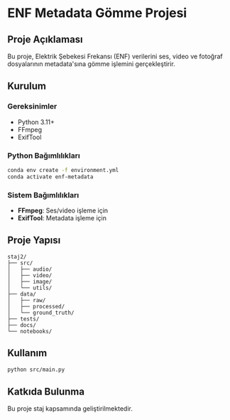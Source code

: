 # ENF Metadata Gömme Projesi

## Proje Açıklaması
Bu proje, Elektrik Şebekesi Frekansı (ENF) verilerini ses, video ve fotoğraf dosyalarının metadata'sına gömme işlemini gerçekleştirir.

## Kurulum

### Gereksinimler
- Python 3.11+
- FFmpeg
- ExifTool

### Python Bağımlılıkları
```bash
conda env create -f environment.yml
conda activate enf-metadata
```

### Sistem Bağımlılıkları
- **FFmpeg**: Ses/video işleme için
- **ExifTool**: Metadata işleme için

## Proje Yapısı
```
staj2/
├── src/
│   ├── audio/
│   ├── video/
│   ├── image/
│   └── utils/
├── data/
│   ├── raw/
│   ├── processed/
│   └── ground_truth/
├── tests/
├── docs/
└── notebooks/
```

## Kullanım
```bash
python src/main.py
```

## Katkıda Bulunma
Bu proje staj kapsamında geliştirilmektedir.

